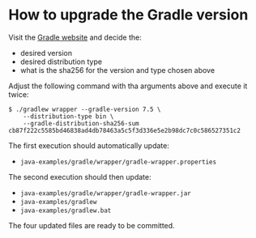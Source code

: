 # How to upgrade the Gradle version

Visit the [Gradle website](https://gradle.org/releases) and decide the:

 - desired version
 - desired distribution type
 - what is the sha256 for the version and type chosen above

Adjust the following command with tha arguments above and execute it twice:

```asciidoc
$ ./gradlew wrapper --gradle-version 7.5 \
    --distribution-type bin \
    --gradle-distribution-sha256-sum cb87f222c5585bd46838ad4db78463a5c5f3d336e5e2b98dc7c0c586527351c2
```

The first execution should automatically update:

- `java-examples/gradle/wrapper/gradle-wrapper.properties`

The second execution should then update:

- `java-examples/gradle/wrapper/gradle-wrapper.jar`
- `java-examples/gradlew`
- `java-examples/gradlew.bat`

The four updated files are ready to be committed.
